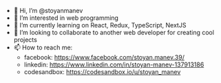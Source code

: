 - 👋 Hi, I’m @stoyanmanev
- 👀 I’m interested in web programming
- 🌱 I’m currently learning on React, Redux, TypeScript, NextJS
- 💞️ I’m looking to collaborate to another web developer for creating cool projects
- 📫 How to reach me: 
  - facebook: https://www.facebook.com/stoyan.manev.39/
  - linkedin: https://www.linkedin.com/in/stoyan-manev-137913186
  - codesandbox: https://codesandbox.io/u/stoyan_manev 

<!---
stoyanmanev/stoyanmanev is a ✨ special ✨ repository because its `README.md` (this file) appears on your GitHub profile.
You can click the Preview link to take a look at your changes.
--->
